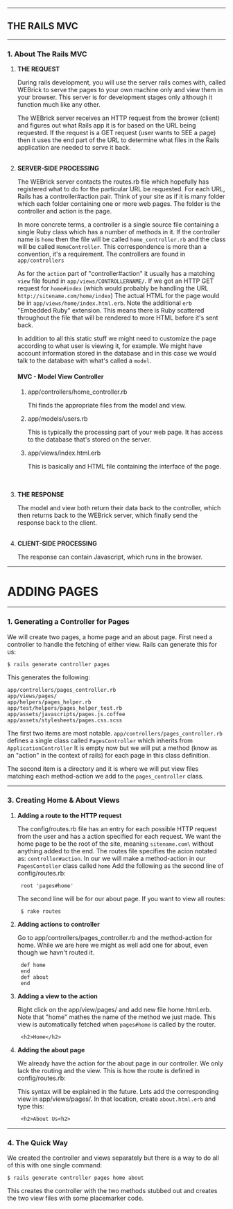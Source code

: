 --------------------------------------------------------------------------------

## THE RAILS MVC
  
--------------------------------------------------------------------------------
### 1. About The Rails MVC

1. **THE REQUEST**
		
	During rails development, you will use the server rails comes with, called WEBrick
	to serve the pages to your own machine only and view them in your browser. This 
	server is for development stages only although it function much like any other. 
	
	The WEBrick server receives an HTTP request from the brower (client) and figures out
	what Rails app it is for based on the URL being requested. If the request is a GET
	request (user wants to SEE a page) then it uses the end part of the URL to determine 
	what files in the Rails application are needed to serve it back.  
	<br>
	
2. **SERVER-SIDE PROCESSING**
	
	The WEBrick server contacts the routes.rb file which hopefully has registered 
	what to do for the particular URL be requested. For each URL, Rails has a 
	controller#action pair. Think of your site as if it is many folder which each 
	folder containing one or more web pages. The folder is the controller and 
	action is the page. 
	
	In more concrete terms, a controller is a single source file containing a 
	single Ruby class which has a number of methods in it. If the controller name
	is `home` then the file will be called `home_controller.rb` and the class will
	be called `HomeController`. This correspondence is more than a convention, 
	it's a requirement. The controllers are found in `app/controllers`
	
	As for the `action` part of "controller#action" it usually has a matching 
	`view` file found in `app/views/CONTROLLERNAME/`. If we got an HTTP GET 
	request for `home#index` (which would probably be handling the URL
	`http://sitename.com/home/index`) The actual HTML for the page would be in 
	`app/views/home/index.html.erb`. Note the additional `erb` "Embedded Ruby" 
	extension. This means there is Ruby scattered throughout the file that will 
	be rendered to more HTML before it's sent back. 

	In addition to all this static stuff we might need to customize the page 
	according to what user is viewing it, for example. We might have account 
	information stored in the database and in this case we would talk to the 
	database with what's called a `model`.
	<br>
	
	#### MVC - Model View Controller
		
	1. app/controllers/home_controller.rb 
		
		Thi finds the appropriate files from the model and view. 
		
	2. app/models/users.rb 
		
		This is typically the processing part of your web page. It has access to 
		the database that's stored on the server. 
		
	3. app/views/index.html.erb 
		
		This is basically and HTML file containing the interface of the page.  
	<br><br>

3. **THE RESPONSE**
	
	The model and view both return their data back to the controller, which then
	returns back to the WEBrick server, which finally send the response back to the
	client.  
	<br>
	
4.	**CLIENT-SIDE PROCESSING**
	
	The response can contain Javascript, which runs in the browser.
	
--------------------------------------------------------------------------------

# ADDING PAGES
  
--------------------------------------------------------------------------------
### 1. Generating a Controller for Pages

We will create two pages, a home page and an about page. First need a controller to
handle the fetching of either view. Rails can generate this for us: 

	$ rails generate controller pages
		
This generates the following:

	app/controllers/pages_controller.rb
	app/views/pages/
	app/helpers/pages_helper.rb
	app/test/helpers/pages_helper_test.rb
	app/assets/javascripts/pages.js.coffee
	app/assets/stylesheets/pages.css.scss
		
The first two items are most notable. `app/controllers/pages_controller.rb` defines
a single class called `PagesController` which inherits from `ApplicationController`
It is empty now but we will put a method (know as an "action" in the context of rails)
for each page in this class definition.

The second item is a directory and it is where we will put view files matching each
method-action we add to the `pages_controller` class.
	
--------------------------------------------------------------------------------
### 3. Creating Home & About Views 
	
1. **Adding a route to the HTTP request**  
	
	The config/routes.rb file has an entry for each possible HTTP request from the
	user and has a action specified for each request. We want the home page to be
	the root of the site, meaning `sitename.com\` without anything added to the end.
	The routes file specifies the acion notated as: `controller#action`. In our
	we will make a method-action in our `PagesContoller` class called `home`
	Add the following as the second line of config/routes.rb:
		
		root 'pages#home'
		
	The second line will be for our about page. If you want to view all routes:
		
		$ rake routes
			
2. **Adding actions to controller** 
		
	Go to app/controllers/pages_controller.rb and the method-action for home.
	While we are here we might as well add one for about, even though we havn't routed it.
		
		def home
		end
		def about
		end
			
3. **Adding a view to the action** 
		
	Right click on the app/view/pages/ and add new file home.html.erb. Note that
	"home" mathes the name of the method we just made. This view is automatically
	fetched when `pages#home` is called by the router.
		
		<h2>Home</h2>
			
4. **Adding the about page**
		
	We already have the action for the about page in our controller. We only lack
	the routing and the view. This is how the route is defined in config/routes.rb:
		
	This syntax will be explained in the future. Lets add the corresponding view
	in app/views/pages/. In that location, create `about.html.erb` and type this:
		
		<h2>About Us<h2>
		
--------------------------------------------------------------------------------
### 4. The Quick Way

We created the controller and views separately but there is a way to do all of 
this with one single command:
	
	$ rails generate controller pages home about
		
This creates the controller with the two methods stubbed out and creates the 
two view files with some placemarker code. 